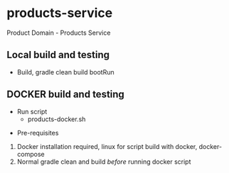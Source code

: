 # products-service
Product Domain - Products Service

## Local build and testing

* Build, gradle clean build bootRun

## DOCKER build and testing

* Run script
    - products-docker.sh

- Pre-requisites

1. Docker installation required, linux for script build with docker, docker-compose
2. Normal gradle clean and build *before* running docker script